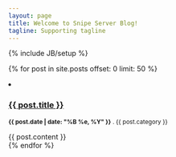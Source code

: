 ```yaml
---
layout: page
title: Welcome to Snipe Server Blog!
tagline: Supporting tagline
---
```

{% include JB/setup %}

{% for post in site.posts offset: 0 limit: 50 %}
<li>
    <h3><a href="{{ post.url }}">{{ post.title }}</a></h3>
    <p><small><strong>{{ post.date | date: "%B %e, %Y" }}</strong> . {{ post.category }} </small></p>
{{ post.content }}
</li>
{% endfor %}

